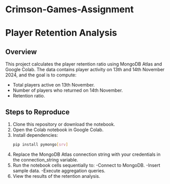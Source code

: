 # Crimson-Games-Assignment

# Player Retention Analysis

## Overview
This project calculates the player retention ratio using MongoDB Atlas and Google Colab. 
The data contains player activity on 13th and 14th November 2024, and the goal is to compute:
- Total players active on 13th November.
- Number of players who returned on 14th November.
- Retention ratio.

## Steps to Reproduce

1. Clone this repository or download the notebook.
2. Open the Colab notebook in Google Colab.
3. Install dependencies:
   ```bash
   pip install pymongo[srv]
4. Replace the MongoDB Atlas connection string with your credentials in the connection_string variable.
5. Run the notebook cells sequentially to:
-Connect to MongoDB.
-Insert sample data.
-Execute aggregation queries.
5. View the results of the retention analysis.
